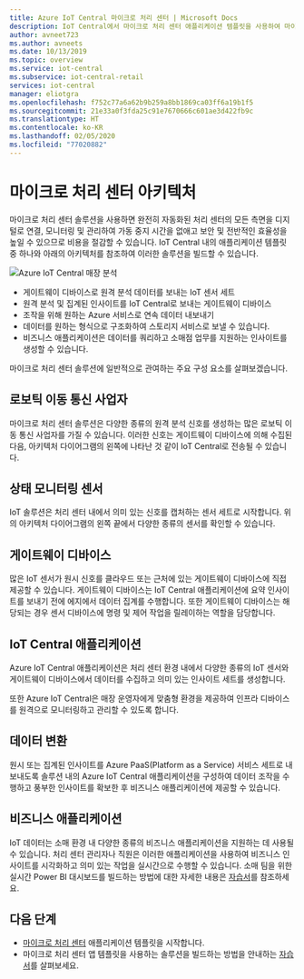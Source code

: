 ```yaml
---
title: Azure IoT Central 마이크로 처리 센터 | Microsoft Docs
description: IoT Central에서 마이크로 처리 센터 애플리케이션 템플릿을 사용하여 마이크로 처리 센터 애플리케이션을 빌드하는 방법을 알아봅니다.
author: avneet723
ms.author: avneets
ms.date: 10/13/2019
ms.topic: overview
ms.service: iot-central
ms.subservice: iot-central-retail
services: iot-central
manager: eliotgra
ms.openlocfilehash: f752c77a6a62b9b259a8bb1869ca03ff6a19b1f5
ms.sourcegitcommit: 21e33a0f3fda25c91e7670666c601ae3d422fb9c
ms.translationtype: HT
ms.contentlocale: ko-KR
ms.lasthandoff: 02/05/2020
ms.locfileid: "77020882"
---
```

# <a name="micro-fulfillment-center-architecture"></a>마이크로 처리 센터 아키텍처

마이크로 처리 센터 솔루션을 사용하면 완전히 자동화된 처리 센터의 모든 측면을 디지털로 연결, 모니터링 및 관리하여 가동 중지 시간을 없애고 보안 및 전반적인 효율성을 높일 수 있으므로 비용을 절감할 수 있습니다. IoT Central 내의 애플리케이션 템플릿 중 하나와 아래의 아키텍처를 참조하여 이러한 솔루션을 빌드할 수 있습니다.

![Azure IoT Central 매장 분석](./media/architecture/micro-fulfillment-center-architecture-frame.png)

- 게이트웨이 디바이스로 원격 분석 데이터를 보내는 IoT 센서 세트
- 원격 분석 및 집계된 인사이트를 IoT Central로 보내는 게이트웨이 디바이스
- 조작을 위해 원하는 Azure 서비스로 연속 데이터 내보내기
- 데이터를 원하는 형식으로 구조화하여 스토리지 서비스로 보낼 수 있습니다.
- 비즈니스 애플리케이션은 데이터를 쿼리하고 소매점 업무를 지원하는 인사이트를 생성할 수 있습니다.
 
마이크로 처리 센터 솔루션에 일반적으로 관여하는 주요 구성 요소를 살펴보겠습니다.

## <a name="robotic-carriers"></a>로보틱 이동 통신 사업자

마이크로 처리 센터 솔루션은 다양한 종류의 원격 분석 신호를 생성하는 많은 로보틱 이동 통신 사업자를 가질 수 있습니다. 이러한 신호는 게이트웨이 디바이스에 의해 수집된 다음, 아키텍처 다이어그램의 왼쪽에 나타난 것 같이 IoT Central로 전송될 수 있습니다.  

## <a name="condition-monitoring-sensors"></a>상태 모니터링 센서

IoT 솔루션은 처리 센터 내에서 의미 있는 신호를 캡처하는 센서 세트로 시작합니다. 위의 아키텍처 다이어그램의 왼쪽 끝에서 다양한 종류의 센서를 확인할 수 있습니다.

## <a name="gateway-devices"></a>게이트웨이 디바이스

많은 IoT 센서가 원시 신호를 클라우드 또는 근처에 있는 게이트웨이 디바이스에 직접 제공할 수 있습니다. 게이트웨이 디바이스는 IoT Central 애플리케이션에 요약 인사이트를 보내기 전에 에지에서 데이터 집계를 수행합니다. 또한 게이트웨이 디바이스는 해당되는 경우 센서 디바이스에 명령 및 제어 작업을 릴레이하는 역할을 담당합니다. 

## <a name="iot-central-application"></a>IoT Central 애플리케이션

Azure IoT Central 애플리케이션은 처리 센터 환경 내에서 다양한 종류의 IoT 센서와 게이트웨이 디바이스에서 데이터를 수집하고 의미 있는 인사이트 세트를 생성합니다.

또한 Azure IoT Central은 매장 운영자에게 맞춤형 환경을 제공하여 인프라 디바이스를 원격으로 모니터링하고 관리할 수 있도록 합니다.

## <a name="data-transform"></a>데이터 변환
원시 또는 집계된 인사이트를 Azure PaaS(Platform as a Service) 서비스 세트로 내보내도록 솔루션 내의 Azure IoT Central 애플리케이션을 구성하여 데이터 조작을 수행하고 풍부한 인사이트를 확보한 후 비즈니스 애플리케이션에 제공할 수 있습니다. 

## <a name="business-application"></a>비즈니스 애플리케이션
IoT 데이터는 소매 환경 내 다양한 종류의 비즈니스 애플리케이션을 지원하는 데 사용될 수 있습니다. 처리 센터 관리자나 직원은 이러한 애플리케이션을 사용하여 비즈니스 인사이트를 시각화하고 의미 있는 작업을 실시간으로 수행할 수 있습니다. 소매 팀을 위한 실시간 Power BI 대시보드를 빌드하는 방법에 대한 자세한 내용은 [자습서](./tutorial-in-store-analytics-create-app-pnp.md)를 참조하세요.

## <a name="next-steps"></a>다음 단계
* [마이크로 처리 센터](https://aka.ms/checkouttemplate) 애플리케이션 템플릿을 시작합니다. 
* 마이크로 처리 센터 앱 템플릿을 사용하는 솔루션을 빌드하는 방법을 안내하는 [자습서](https://aka.ms/mfc-tutorial)를 살펴보세요.
